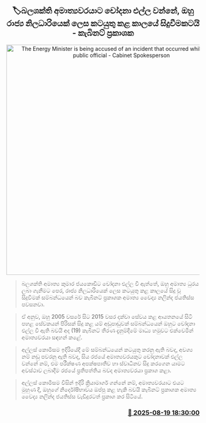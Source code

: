 <p align='center'><b><h2 align='center' title='The Energy Minister is being accused of an incident that occurred while he was a public official - Cabinet Spokesperson'>🏷බලශක්ති අමාත්‍යවරයාට චෝදනා එල්ල වන්නේ, ඔහු රාජ්‍ය නිලධාරියෙක් ලෙස කටයුතු කළ කාලයේ සිදුවීමකටයි - කැබිනට් ප්‍රකාශක</h2></b></p>
<p align='center'><img src='https://helakuru.sgp1.cdn.digitaloceanspaces.com/esana/images/lib/nalinda-jayathissa-medical-preess.jpg' width='600' alt='The Energy Minister is being accused of an incident that occurred while he was a public official - Cabinet Spokesperson'></p>

> බලශක්ති අමාත්‍ය කුමාර ජයකොඩිට චෝදනා එල්ල වී ඇත්තේ, ඔහු අමාත්‍ය ධුරය ලබා ගැනීමට පෙර, රාජ්‍ය නිලධාරියෙක් ලෙස කටයුතු කළ කාලයේ සිදු වූ සිදුවීමක් සම්බන්ධයෙන් බව කැබිනට් ප්‍රකාශක අමාත්‍ය වෛද්‍ය නලින්ද ජයතිස්ස පවසනවා.

> ඒ අනුව, ඔහු 2005 වසරේ සිට 2015 වසර දක්වා සේවය කළ ආයතනයේ සිටි පහළ සේවකයන් පිරිසක් සිදු කළ යම් අඩුපාඩුවක් සම්බන්ධයෙන් ඔහුට චෝදනා එල්ල වී ඇති බවයි අද (19) කැබිනට් තීරණ දැනුම්දීමේ මාධ්‍ය හමුවට එක්වෙමින් අමාත්‍යවරයා සඳහන් කළේ.

> අල්ලස් කොමිසම ඉදිරියේදී මේ සම්බන්ධයෙන් කටයුතු කරනු ඇති බවද, අවශ්‍ය නම් නඩු පවරනු ඇති බවද, සිය රජයේ අමාත්‍යවරයකුට චෝදනාවක් එල්ල වන්නේ නම්, එම පරීක්ෂණ අපක්ෂපාතීව හා ස්වාධීනව සිදු කරගෙන යාමට අවස්ථාව ලබාදීම රජයේ ප්‍රතිපත්තිය බවද අමාත්‍යවරයා ප්‍රකාශ කළා.

> අල්ලස් කොමිසම විසින් ඉදිරි ක්‍රියාමාර්ග ගන්නේ නම්, අමාත්‍යවරයාට එයට මුහුණ දී, ඔහුගේ නිර්දෝෂීභාවය ඔප්පු කළ හැකි බවයි කැබිනට් ප්‍රකාශක අමාත්‍ය වෛද්‍ය නලින්ද ජයතිස්ස වැඩිදුරටත් ප්‍රකාශ කර සිටියේ.



<h3 align='right'><a href='https://www.helakuru.lk/esana/p/112831/'>📅 2025-08-19 18:30:00</a></h3>
